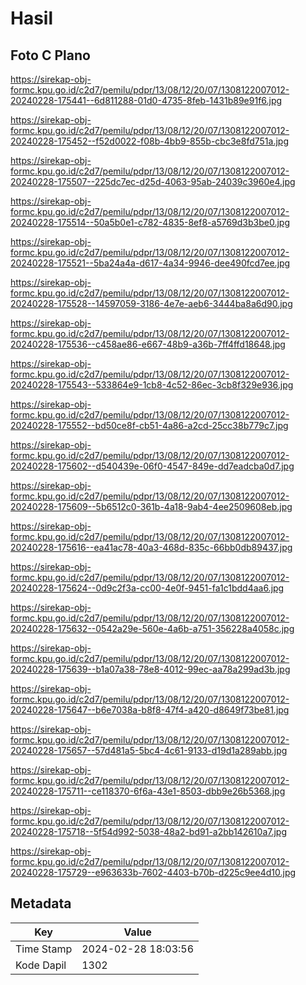 # Hasil

## Foto C Plano

https://sirekap-obj-formc.kpu.go.id/c2d7/pemilu/pdpr/13/08/12/20/07/1308122007012-20240228-175441--6d811288-01d0-4735-8feb-1431b89e91f6.jpg

https://sirekap-obj-formc.kpu.go.id/c2d7/pemilu/pdpr/13/08/12/20/07/1308122007012-20240228-175452--f52d0022-f08b-4bb9-855b-cbc3e8fd751a.jpg

https://sirekap-obj-formc.kpu.go.id/c2d7/pemilu/pdpr/13/08/12/20/07/1308122007012-20240228-175507--225dc7ec-d25d-4063-95ab-24039c3960e4.jpg

https://sirekap-obj-formc.kpu.go.id/c2d7/pemilu/pdpr/13/08/12/20/07/1308122007012-20240228-175514--50a5b0e1-c782-4835-8ef8-a5769d3b3be0.jpg

https://sirekap-obj-formc.kpu.go.id/c2d7/pemilu/pdpr/13/08/12/20/07/1308122007012-20240228-175521--5ba24a4a-d617-4a34-9946-dee490fcd7ee.jpg

https://sirekap-obj-formc.kpu.go.id/c2d7/pemilu/pdpr/13/08/12/20/07/1308122007012-20240228-175528--14597059-3186-4e7e-aeb6-3444ba8a6d90.jpg

https://sirekap-obj-formc.kpu.go.id/c2d7/pemilu/pdpr/13/08/12/20/07/1308122007012-20240228-175536--c458ae86-e667-48b9-a36b-7ff4ffd18648.jpg

https://sirekap-obj-formc.kpu.go.id/c2d7/pemilu/pdpr/13/08/12/20/07/1308122007012-20240228-175543--533864e9-1cb8-4c52-86ec-3cb8f329e936.jpg

https://sirekap-obj-formc.kpu.go.id/c2d7/pemilu/pdpr/13/08/12/20/07/1308122007012-20240228-175552--bd50ce8f-cb51-4a86-a2cd-25cc38b779c7.jpg

https://sirekap-obj-formc.kpu.go.id/c2d7/pemilu/pdpr/13/08/12/20/07/1308122007012-20240228-175602--d540439e-06f0-4547-849e-dd7eadcba0d7.jpg

https://sirekap-obj-formc.kpu.go.id/c2d7/pemilu/pdpr/13/08/12/20/07/1308122007012-20240228-175609--5b6512c0-361b-4a18-9ab4-4ee2509608eb.jpg

https://sirekap-obj-formc.kpu.go.id/c2d7/pemilu/pdpr/13/08/12/20/07/1308122007012-20240228-175616--ea41ac78-40a3-468d-835c-66bb0db89437.jpg

https://sirekap-obj-formc.kpu.go.id/c2d7/pemilu/pdpr/13/08/12/20/07/1308122007012-20240228-175624--0d9c2f3a-cc00-4e0f-9451-fa1c1bdd4aa6.jpg

https://sirekap-obj-formc.kpu.go.id/c2d7/pemilu/pdpr/13/08/12/20/07/1308122007012-20240228-175632--0542a29e-560e-4a6b-a751-356228a4058c.jpg

https://sirekap-obj-formc.kpu.go.id/c2d7/pemilu/pdpr/13/08/12/20/07/1308122007012-20240228-175639--b1a07a38-78e8-4012-99ec-aa78a299ad3b.jpg

https://sirekap-obj-formc.kpu.go.id/c2d7/pemilu/pdpr/13/08/12/20/07/1308122007012-20240228-175647--b6e7038a-b8f8-47f4-a420-d8649f73be81.jpg

https://sirekap-obj-formc.kpu.go.id/c2d7/pemilu/pdpr/13/08/12/20/07/1308122007012-20240228-175657--57d481a5-5bc4-4c61-9133-d19d1a289abb.jpg

https://sirekap-obj-formc.kpu.go.id/c2d7/pemilu/pdpr/13/08/12/20/07/1308122007012-20240228-175711--ce118370-6f6a-43e1-8503-dbb9e26b5368.jpg

https://sirekap-obj-formc.kpu.go.id/c2d7/pemilu/pdpr/13/08/12/20/07/1308122007012-20240228-175718--5f54d992-5038-48a2-bd91-a2bb142610a7.jpg

https://sirekap-obj-formc.kpu.go.id/c2d7/pemilu/pdpr/13/08/12/20/07/1308122007012-20240228-175729--e963633b-7602-4403-b70b-d225c9ee4d10.jpg


## Metadata

| Key        | Value               |
| ---------- | ------------------- |
| Time Stamp | 2024-02-28 18:03:56 |
| Kode Dapil | 1302                |



